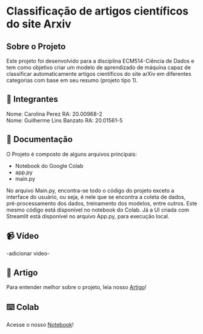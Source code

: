 # Classificação de artigos científicos do site Arxiv

## Sobre o Projeto
Este projeto foi desenvolvido para a disciplina ECM514-Ciência de Dados e tem como objetivo criar um modelo de aprendizado de máquina capaz de classificar automaticamente artigos científicos do site arXiv em diferentes categorias com base em seu resumo (projeto tipo 1).

## 👥 Integrantes
Nome: Carolina Perez RA: 20.00968-2
<br/>
Nome: Guilherme Lins Banzato RA: 20.01561-5

## 📝 Documentação
O Projeto é composto de alguns arquivos principais:
- Notebook do Google Colab
- app.py
- main.py

No arquivo Main.py, encontra-se todo o código do projeto exceto a interface do usuário, ou seja, é nele que se encontra a coleta de dados, pré-processamento dos dados, treinamento dos modelos, entre outros. Este mesmo código está disponível no notebook do Colab. Já a UI criada com Streamlit está disponível no arquivo App.py, para execução local.

## 📹 Vídeo
-adicionar video-

## 📄 Artigo
Para entender melhor sobre o projeto, leia nosso [Artigo](Classificação%20de%20artigos%20científicos%20do%20site%20Arxiv.pdf)!

## ⌨️ Colab
Acesse o nosso [Notebook](https://colab.research.google.com/drive/1_9F1zkX-7w8g-nSiS4SOFRVqVbW7dmTw?usp=sharing)!
